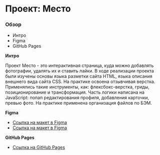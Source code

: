 # Проект: Место

### Обзор
* Интро
* Figma
* GitHub Pages

**Интро**

Проект Место - это интерактивная страница, куда можно добавлять фотографии, удалять их и ставить лайки.
В ходе реализации проекта были изучены основы языка разметки сайта HTML, языка описания внешнего вида сайта CSS. На практике освоена отзывчивая верстка.
Применялись такие инструменты, как: флексбокс-верстка, гриды, позиционирование и трансформация. Часть логики написана на JavaScript: попап редактирования профиля, добавления карточки, превью фото.
На практике применена организация файлов по БЭМ.

**Figma**

* [Ссылка на макет в Figma](https://www.figma.com/file/2cn9N9jSkmxD84oJik7xL7/JavaScript.-Sprint-4?node-id=0%3A1)
* [Ссылка на макет в Figma](https://www.figma.com/file/bjyvbKKJN2naO0ucURl2Z0/JavaScript.-Sprint-5?node-id=0%3A1)

**GitHub Pages**

* [Ссылка на GitHub Pages](https://shardakova.github.io/cards-project/)
